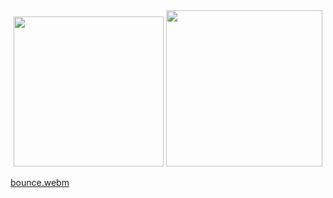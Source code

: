 <div align="center">
  <img src="https://github-readme-stats.vercel.app/api/top-langs?username=2lag&locale=en&hide_title=false&layout=compact&card_width=300&langs_count=8&theme=midnight-purple&hide_border=true&order=2&custom_title=langs" height="240" alt=" " />

  <img src="https://streak-stats.demolab.com/?user=2lag&locale=en&mode=daily&theme=midnight-purple&hide_border=true&border_radius=5&date_format=j%20M[%20Y]&order=3" height="250" alt=" " />
</div>

[bounce.webm](https://github.com/2lag/2lag/assets/96544487/40df2d3e-8332-45ea-bfd7-7ce4e224db1f)

